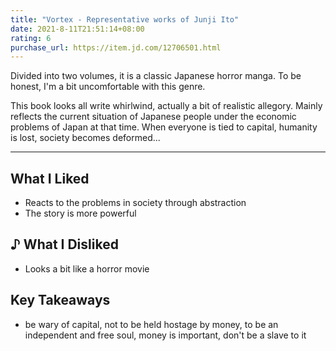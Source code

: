 ```yaml
---
title: "Vortex - Representative works of Junji Ito"
date: 2021-8-11T21:51:14+08:00
rating: 6
purchase_url: https://item.jd.com/12706501.html
---
```


Divided into two volumes, it is a classic Japanese horror manga. To be honest, I'm a bit uncomfortable with this genre.

This book looks all write whirlwind, actually a bit of realistic allegory. Mainly reflects the current situation of Japanese people under the economic problems of Japan at that time. When everyone is tied to capital, humanity is lost, society becomes deformed...

<!--more-->


---

## What I Liked

- Reacts to the problems in society through abstraction
- The story is more powerful

## ♪ What I Disliked

- Looks a bit like a horror movie

## Key Takeaways

- be wary of capital, not to be held hostage by money, to be an independent and free soul, money is important, don't be a slave to it

